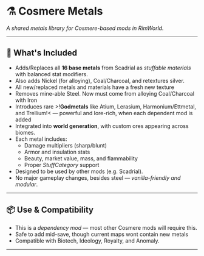 # ⚗️ Cosmere Metals

*A shared metals library for Cosmere-based mods in RimWorld.*

---

## 🌌 What's Included

- Adds/Replaces all **16 base metals** from Scadrial as *stuffable materials* with balanced stat modifiers.
- Also adds Nickel (for alloying), Coal/Charcoal, and retextures silver.
- All new/replaced metals and materials have a fresh new texture
- Removes mine-able Steel. Now must come from alloying Coal/Charcoal with Iron 
- Introduces rare >!**Godmetals** like Atium, Lerasium, Harmonium/Ettmetal, and Trellium!< — powerful and lore-rich, when each dependent mod is added
- Integrated into **world generation**, with custom ores appearing across biomes.
- Each metal includes:
    - Damage multipliers (sharp/blunt)
    - Armor and insulation stats
    - Beauty, market value, mass, and flammability
    - Proper *StuffCategory* support
- Designed to be used by other mods (e.g. Scadrial).
- No major gameplay changes, besides steel — *vanilla-friendly and modular*.

---

## 📦 Use & Compatibility

- This is a *dependency mod* — most other Cosmere mods will require this.
- Safe to add mid-save, though current maps wont contain new metals
- Compatible with Biotech, Ideology, Royalty, and Anomaly.

---
